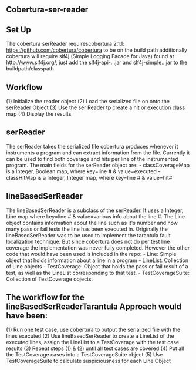 Cobertura-ser-reader
--------------------

Set Up
------
The cobertura serReader requirescobertura 2.1.1: https://github.com/cobertura/cobertura to be on the
build path additionally cobertura will require slf4j (Simple Logging Facade for Java)
found at http://www.slf4j.org/, just add the slf4j-api-...jar and slf4j-simple...jar
to the buildpath/classpath

Workflow
--------
(1) Initialize the reader object
(2) Load the serialized file on onto the serReader Object
(3) Use the ser Reader tp create a hit or execution class map
(4) Display the results

serReader
---------
The serReader takes the serialized file cobertura produces whenever it 
instruments a program and can extract information from the file. Currently it 
can be used to find both coverage and hits per line of the instrumented program.
The main fields for the serReader object are:
    - classCoverageMap is a Integer, Boolean map, where key=line # & value=executed
    - classHitMap is a Integer, Integer map, where key=line # & value=hit#

lineBasedSerReader
------------------
The lineBasedSerReader is a subclass of the serReader. It uses a Integer, Line
map where key=line # & value=various info about the line #. The Line object 
contains information about the line such as it's number and how many pass or fail
tests the line has been executed in. Originally the lineBasedSerReader was to be
used to implement the tarantula fault localization technique. But since cobertura
does not do per test line coverage the implementation was never fully completed.
However the other code that would have been used is included in the repo:
    - Line: Simple object that holds information about a line in a program
    - LineList: Collection of Line objects
    - TestCoverage: Object that holds the pass or fail result of a test, as well
    as the LineList corresponding to that test.
    - TestCoverageSuite: Collection of TestCoverage objects. 

The workflow for the lineBasedSerReaderTarantula Approach would have been:
--------------------------------------------------------------------------
(1) Run one test case, use cobertura to output the serialized file with the lines
executed
(2) Use lineBasedSerReader to create a LineList of the executed lines, assign
the LineList to a TestCoverage with the test case results
(3) Repeat steps (1) & (2) until all test cases are covered
(4) Put all the TestCoverage cases into a TestCoverageSuite object
(5) Use TestCoverageSuite to calculate suspiciousness for each Line Object
